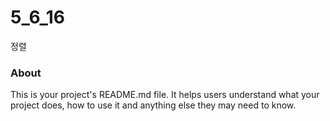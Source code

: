 5_6_16
======

정렬

### About

This is your project's README.md file. It helps users understand what your
project does, how to use it and anything else they may need to know.